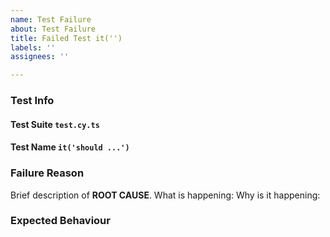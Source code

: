 ```yaml
---
name: Test Failure
about: Test Failure
title: Failed Test it('')
labels: ''
assignees: ''

---
```


### Test Info

#### Test Suite `test.cy.ts`
#### Test Name `it('should ...')`

### Failure Reason
Brief description of **ROOT CAUSE**.
What is happening:
Why is it happening:

### Expected Behaviour
